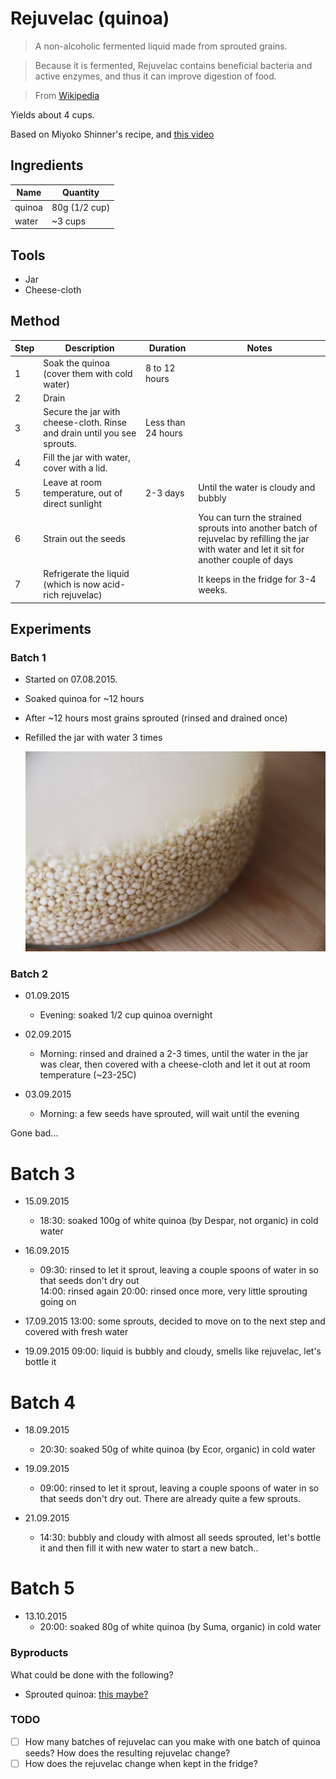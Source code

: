 # Rejuvelac (quinoa)

> A non-alcoholic fermented liquid made from sprouted grains. 

> Because it is fermented, Rejuvelac contains beneficial bacteria and active enzymes, and thus it can improve digestion of food.

> From [Wikipedia](https://en.wikipedia.org/wiki/Rejuvelac)

Yields about 4 cups.

Based on Miyoko Shinner's recipe, and [this video](https://youtu.be/B693ZIdF_3oo)

## Ingredients

Name | Quantity
---- | --------
quinoa | 80g (1/2 cup)
water | ~3 cups 

## Tools

* Jar
* Cheese-cloth

## Method

Step 	| Description | Duration | Notes
---- 	| ----------- | -------- | ----- 
1		| Soak the quinoa (cover them with cold water) | 8 to 12 hours
2		| Drain
3		| Secure the jar with cheese-cloth. Rinse and drain until you see sprouts. | Less than 24 hours 
4 		| Fill the jar with water, cover with a lid.
5 		| Leave at room temperature, out of direct sunlight | 2-3 days | Until the water is cloudy and bubbly
6		| Strain out the seeds | | You can turn the strained sprouts into another batch of rejuvelac by refilling the jar with water and let it sit for another couple of days
7 		| Refrigerate the liquid (which is now acid-rich rejuvelac) | | It keeps in the fridge for 3-4 weeks. 

## Experiments

### Batch 1

* Started on 07.08.2015.
* Soaked quinoa for ~12 hours
* After ~12 hours most grains sprouted (rinsed and drained once) 
* Refilled the jar with water 3 times 
  
	![](batch-01.jpg "This picture is from the third time the jar has been refilled with water")
	
### Batch 2

* 01.09.2015
	* Evening: soaked 1/2 cup quinoa overnight

* 02.09.2015
	* Morning: rinsed and drained a 2-3 times, until the water in the jar was clear, then covered with a cheese-cloth and let it out at room temperature (~23-25C)

* 03.09.2015
	* Morning: a few seeds have sprouted, will wait until the evening 	 

Gone bad...

# Batch 3

* 15.09.2015
    * 18:30: soaked 100g of white quinoa (by Despar, not organic) in cold water

* 16.09.2015
    * 09:30: rinsed to let it sprout, leaving a couple spoons of water in so that seeds don't dry out	
    14:00: rinsed again
    20:00: rinsed once more, very little sprouting going on

* 17.09.2015
    13:00: some sprouts, decided to move on to the next step and covered with fresh water

* 19.09.2015 
    09:00: liquid is bubbly and cloudy, smells like rejuvelac, let's bottle it	


# Batch 4

* 18.09.2015
    * 20:30: soaked 50g of white quinoa (by Ecor, organic) in cold water

* 19.09.2015
    * 09:00: rinsed to let it sprout, leaving a couple spoons of water in so that seeds don't dry out. There are already quite a few sprouts.

* 21.09.2015
    * 14:30: bubbly and cloudy with almost all seeds sprouted, let's bottle it and then fill it with new water to start a new batch..


# Batch 5

* 13.10.2015
    * 20:00: soaked 80g of white quinoa (by Suma, organic) in cold water	


### Byproducts

What could be done with the following?

* Sprouted quinoa: [this maybe?](http://www.mynewroots.org/site/2008/01/organic-garden-in-your-kitchen-2/)

### TODO

- [ ] How many batches of rejuvelac can you make with one batch of quinoa seeds? How does the resulting rejuvelac change?
- [ ] How does the rejuvelac change when kept in the fridge?
